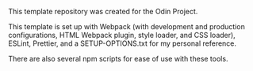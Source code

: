 This template repository was created for the Odin Project.

This template is set up with Webpack (with development and production configurations, HTML Webpack plugin, style loader, and CSS loader), ESLint, Prettier, and a SETUP-OPTIONS.txt for my personal reference.

There are also several npm scripts for ease of use with these tools.